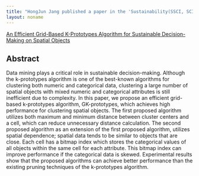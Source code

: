 ```yaml
---
title: "HongJun Jang published a paper in the 'Sustainability(SSCI, SCIE)!'"
layout: noname
---
```


[An Efficient Grid-Based K-Prototypes Algorithm for Sustainable Decision-Making on Spatial Objects](https://www.mdpi.com/2071-1050/10/8/2614)

## Abstract
Data mining plays a critical role in sustainable decision-making. Although the k-prototypes algorithm is one of the best-known algorithms for clustering both numeric and categorical data, clustering a large number of spatial objects with mixed numeric and categorical attributes is still inefficient due to complexity. In this paper, we propose an efficient grid-based k-prototypes algorithm, GK-prototypes, which achieves high performance for clustering spatial objects. The first proposed algorithm utilizes both maximum and minimum distance between cluster centers and a cell, which can reduce unnecessary distance calculation. The second proposed algorithm as an extension of the first proposed algorithm, utilizes spatial dependence; spatial data tends to be similar to objects that are close. Each cell has a bitmap index which stores the categorical values of all objects within the same cell for each attribute. This bitmap index can improve performance if the categorical data is skewed. Experimental results show that the proposed algorithms can achieve better performance than the existing pruning techniques of the k-prototypes algorithm.
